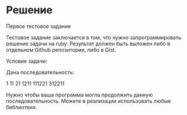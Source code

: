 Решение
=====
Первое тестовое задание

Тестовое задание заключается в том, что нужно запрограммировать решение задачи на ruby.
Результат должен быть выложен либо в отдельном Github репозитории, либо в Gist.

Условие задачи:

Дана последовательность:

1
11
21
1211
111221
312211

Нужно чтобы ваша программа могла продолжить данную последовательность.
Можете в реализации использовать любые библиотеки.
